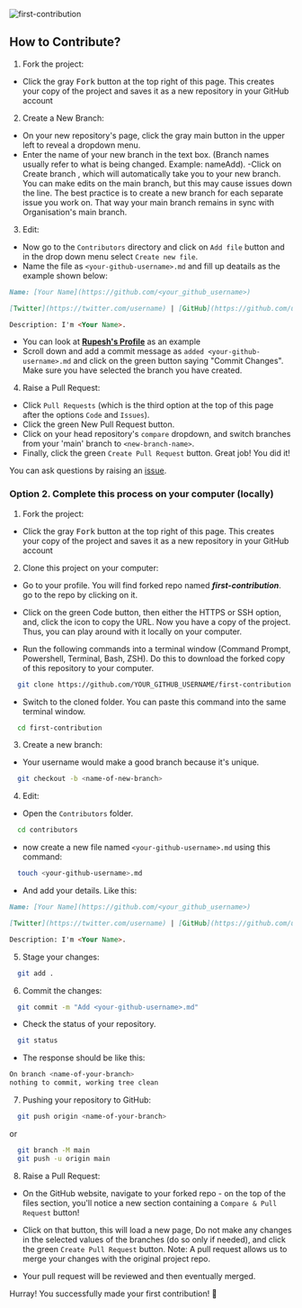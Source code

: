 ![first-contribution](https://user-images.githubusercontent.com/91791257/234664400-33701a2e-4538-44dd-b4f7-66a88fb8a395.gif)

## How to Contribute?

1. Fork the project:

- Click the gray <kbd>Fork</kbd> button at the top right of this page. This creates your copy of the project and saves it as a new repository in your GitHub account

2. Create a New Branch:

- On your new repository's page, click the gray main button in the upper left to reveal a dropdown menu.
- Enter the name of your new branch in the text box. (Branch names usually refer to what is being changed. Example: nameAdd).
  -Click on Create branch <new branch name>, which will automatically take you to your new branch. You can make edits on the main branch, but this may cause issues down the line. The best practice is to create a new branch for each separate issue you work on. That way your main branch remains in sync with Organisation's main branch.

3. Edit:

- Now go to the `Contributors` directory and click on `Add file` button and in the drop down menu select `Create new file`.
- Name the file as `<your-github-username>.md` and fill up deatails as the example shown below:
```md
Name: [Your Name](https://github.com/<your_github_username>)

[Twitter](https://twitter.com/username) | [GitHub](https://github.com/username) | [LinkedIn](https://linkedin.com/in/username)

Description: I'm <Your Name>.
```

- You can look at [**Rupesh's Profile**](https://github.com/Code-Yacht/first-contribution/blob/main/contributors/rupeshexe.md) as an example
- Scroll down and add a commit message as `added <your-github-username>.md`  and click on the green button saying "Commit Changes". Make sure you have selected the branch you have created.

4. Raise a Pull Request:

- Click `Pull Requests` (which is the third option at the top of this page after the options `Code` and `Issues`).
- Click the green New Pull Request button.
- Click on your head repository's `compare` dropdown, and switch branches from your 'main' branch to `<new-branch-name>`.
- Finally, click the green `Create Pull Request` button. Great job! You did it!

You can ask questions by raising an [issue](https://github.com/Code-Yacht/first-contribution/issues/new).

### Option 2. Complete this process on your computer (locally)

1. Fork the project:

- Click the gray <kbd>Fork</kbd> button at the top right of this page. This creates your copy of the project and saves it as a new repository in your GitHub account

2. Clone this project on your computer:

- Go to your profile. You will find forked repo named **_first-contribution_**. go to the repo by clicking on it.
- Click on the green Code button, then either the HTTPS or SSH option, and, click the icon to copy the URL. Now you have a copy of the project. Thus, you can play around with it locally on your computer.

- Run the following commands into a terminal window (Command Prompt, Powershell, Terminal, Bash, ZSH). Do this to download the forked copy of this repository to your computer.

```bash
  git clone https://github.com/YOUR_GITHUB_USERNAME/first-contribution.git
```

- Switch to the cloned folder. You can paste this command into the same terminal window.

```bash
  cd first-contribution
```

3. Create a new branch:

- Your username would make a good branch because it's unique.

```bash
  git checkout -b <name-of-new-branch>
```

4. Edit:

- Open the `Contributors` folder.
```bash
  cd contributors
```

- now create a new file named `<your-github-username>.md` using this command:
```bash
  touch <your-github-username>.md
```

- And add your details. Like this:
```md
Name: [Your Name](https://github.com/<your_github_username>)

[Twitter](https://twitter.com/username) | [GitHub](https://github.com/username) | [LinkedIn](https://linkedin.com/in/username)

Description: I'm <Your Name>.
```

5. Stage your changes:

```bash
  git add .
```

6. Commit the changes:

```bash
  git commit -m "Add <your-github-username>.md"
```

- Check the status of your repository.

```bash
  git status
```

- The response should be like this:

```bash
On branch <name-of-your-branch>
nothing to commit, working tree clean
```

7. Pushing your repository to GitHub:

```bash
  git push origin <name-of-your-branch>
```

or

```bash
  git branch -M main
  git push -u origin main
```

8. Raise a Pull Request:

- On the GitHub website, navigate to your forked repo - on the top of the files section, you'll notice a new section containing a `Compare & Pull Request` button!

- Click on that button, this will load a new page, Do not make any changes in the selected values of the branches (do so only if needed), and click the green `Create Pull Request` button.
  Note: A pull request allows us to merge your changes with the original project repo.

- Your pull request will be reviewed and then eventually merged.

Hurray! You successfully made your first contribution! 🎉
